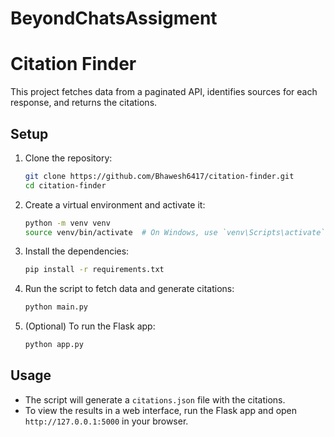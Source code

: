 # BeyondChatsAssigment
# Citation Finder

This project fetches data from a paginated API, identifies sources for each response, and returns the citations.

## Setup

1. Clone the repository:
    ```sh
    git clone https://github.com/Bhawesh6417/citation-finder.git
    cd citation-finder
    ```

2. Create a virtual environment and activate it:
    ```sh
    python -m venv venv
    source venv/bin/activate  # On Windows, use `venv\Scripts\activate`
    ```

3. Install the dependencies:
    ```sh
    pip install -r requirements.txt
    ```

4. Run the script to fetch data and generate citations:
    ```sh
    python main.py
    ```

5. (Optional) To run the Flask app:
    ```sh
    python app.py
    ```

## Usage

- The script will generate a `citations.json` file with the citations.
- To view the results in a web interface, run the Flask app and open `http://127.0.0.1:5000` in your browser.
